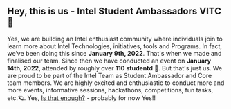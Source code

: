 ## Hey, this is us - Intel Student Ambassadors VITC 👋

Yes, we are building an Intel enthusiast community where individuals join to learn more about Intel Technologies, initiatives, tools and Programs. In fact, we’ve been doing this since **January 9th, 2022**. That's when we made and finalised our team. Since then we have conducted an event on **January 14th, 2022**, attended by roughly over **110 studentd** 🤯. But that's just us. We are proud to be part of the Intel Team as Student Ambassador and Core team members. We are highly excited and enthusiastic to conduct more and more events, informative sessions, hackathons, competitions, fun tasks, etc.🪐. Yes, [Is that enough?](https://github.com/Intel-Student-Ambassadors/) - probably for now Yes!!
